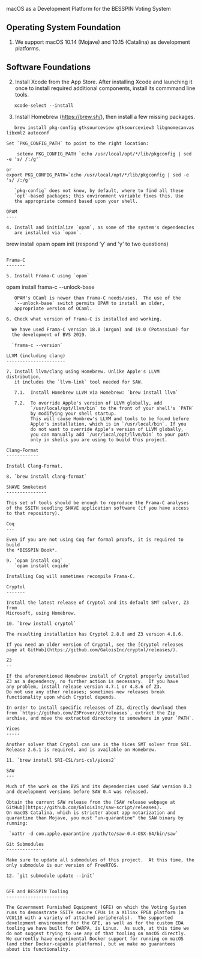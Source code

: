 macOS as a Development Platform for the BESSPIN Voting System

Operating System Foundation
---------------------------

1. We support macOS 10.14 (Mojave) and 10.15 (Catalina) as
   development platforms.

Software Foundations
--------------------

2. Install Xcode from the App Store. After installing Xcode and launching it
once to install required additional components, install its commmand line
tools.
```
   xcode-select --install
```

3. Install Homebrew (https://brew.sh/), then install a few
   missing packages.
```
   brew install pkg-config gtksourceview gtksourceview3 libgnomecanvas libxml2 autoconf
```

    Set `PKG_CONFIG_PATH` to point to the right location:
```
    setenv PKG_CONFIG_PATH `echo /usr/local/opt/*/lib/pkgconfig | sed -e 's/ /:/g'`
```
    or
    export PKG_CONFIG_PATH=`echo /usr/local/opt/*/lib/pkgconfig | sed -e 's/ /:/g'`
```
   `pkg-config` does not know, by default, where to find all these
   `opt`-based packages; this environment variable fixes this. Use
   the appropriate command based upon your shell.

OPAM
----

4. Install and initialize `opam`, as some of the system's dependencies
   are installed via `opam`.

```
   brew install opam
   opam init  (respond 'y' and 'y' to two questions)
```

Frama-C
-------

5. Install Frama-C using `opam`
```
  opam install frama-c --unlock-base
```
   OPAM's OCaml is newer than Frama-C needs/uses.  The use of the
   `--unlock-base` switch permits OPAM to install an older,
   appropriate version of OCaml.

6. Check what version of Frama-C is installed and working.

  We have used Frama-C version 18.0 (Argon) and 19.0 (Potassium) for
  the development of BVS 2019.

  `frama-c --version`

LLVM (including clang)
----------------------

7. Install llvm/clang using Homebrew. Unlike Apple's LLVM distribution,
   it includes the `llvm-link` tool needed for SAW.

   7.1.  Install Homebrew LLVM via Homebrew: `brew install llvm`

   7.2.  To override Apple's version of LLVM globally, add
         `/usr/local/opt/llvm/bin` to the front of your shell's `PATH`
         by modifying your shell startup.
         This will cause Hombrew's LLVM and tools to be found before
         Apple's installation, which is in `/usr/local/bin`. If you
         do not want to override Apple's version of LLVM globally,
         you can manually add `/usr/local/opt/llvm/bin` to your path
         only in shells you are using to build this project.

Clang-Format
------------

Install Clang-Format.

8. `brew install clang-format`

SHAVE Smoketest
---------------

This set of tools should be enough to reproduce the Frama-C analyses
of the SSITH seedling SHAVE application software (if you have access
to that repository).

Coq
---

Even if you are not using Coq for formal proofs, it is required to build
the *BESSPIN Book*.

9. `opam install coq`
   `opam install coqide`

Installing Coq will sometimes recompile Frama-C.

Cryptol
-------

Install the latest release of Cryptol and its default SMT solver, Z3 from 
Microsoft, using Homebrew.

10. `brew install cryptol`
 
The resulting installation has Cryptol 2.8.0 and Z3 version 4.8.6.

If you need an older version of Cryptol, see the [Cryptol releases
page at GitHub](https://github.com/GaloisInc/cryptol/releases/).

Z3
--

If the aforementioned Homebrew install of Cryptol properly installed
Z3 as a dependency, no further action is necessary.  If you have
any problem, install release version 4.7.1 or 4.8.6 of Z3. 
Do not use any other releases; sometimes new releases break 
functionality upon which Cryptol depends. 

In order to install specific releases of Z3, directly download them
from `https://github.com/Z3Prover/z3/releases`, extract the Zip
archive, and move the extracted directory to somewhere in your `PATH`.

Yices
-----

Another solver that Cryptol can use is the Yices SMT solver from SRI.
Release 2.6.1 is required, and is available on Homebrew.

11. `brew install SRI-CSL/sri-csl/yices2`

SAW
---

Much of the work on the BVS and its dependencies used SAW version 0.3
and development versions before SAW 0.4 was released.

Obtain the current SAW release from the [SAW release webpage at
GitHub](https://github.com/GaloisInc/saw-script/releases).
On macOS Catalina, which is stricter about app notarization and
quarantine than Mojave, you must "un-quarantine" the SAW binary by
running:

 `xattr -d com.apple.quarantine /path/to/saw-0.4-OSX-64/bin/saw`

Git Submodules
--------------

Make sure to update all submodules of this project.  At this time, the
only submodule is our version of FreeRTOS.

12. `git submodule update --init`


GFE and BESSPIN Tooling
-----------------------

The Government Furnished Equipment (GFE) on which the Voting System
runs to demonstrate SSITH secure CPUs is a Xilinx FPGA platform (a
VCU118 with a variety of attached peripherals).  The supported 
development environment for the GFE, as well as for the custom EDA
tooling we have built for DARPA, is Linux.  As such, at this time we
do not suggest trying to use any of that tooling on macOS directly.
We currently have experimental Docker support for running on macOS
(and other Docker-capable platforms), but we make no guarantees 
about its functionality.

